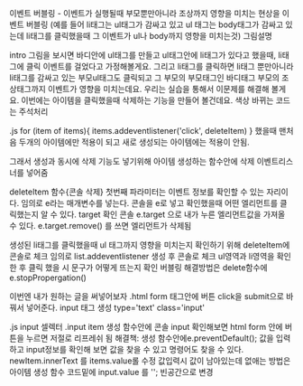 이벤트 버블링 - 이벤트가 실행될때 부모뿐만아니라 조상까지 영향을 미치는 현상을 이벤트 버블링
(예를 들어 li태그는 ul태그가 감싸고 있고 ul 태그는 body태그가 감싸고 있는데 li태그를 클릭했을때
그 이벤트가 ul나 body까지 영향을 미치는것) 그림설명

intro
그림을 보시면 바디안에 ul태그를 만들고 ul태그안에 li태그가 있다고 했을때, li태그에
클릭 이벤트를 걸었다고 가정해볼게요. 그리고 li태그를 클릭하면 li태그 뿐만아니라 li태그를
감싸고 있는 부모ul태그도 클릭되고 그 부모의 부모태그인 바디태그 부모의 조상태그까지 이벤트가
영향을 미치는데요.
우리는 실습을 통해서 이문제를 해결해 볼게요. 
이번에는 아이템을 클릭했을때 삭제하는 기능을 만들어 볼건데요.
색상 바뀌는 코드는 주석처리

.js
for (item of items){ items.addeventlistener('click', deleteItem) } 했을때 맨처음 두개의 아이템에만
적용이 되고 새로 생성되는 아이템에는 적용이 안됨.

그래서 생성과 동시에 삭제 기능도 넣기위해 아이템 생성하는 함수안에 삭제 이벤트리스너를 넣어줌

deleteItem 함수{콘솔 삭제} 
첫번째 파라미터는 이벤트 정보를 확인할 수 있는 자리이다. 임의로 e라는 매개변수를 넣는다.
콘솔을 e로 넣고 확인했을때 어떤 엘리먼트를 클릭했는지 알 수 있다. target 확인
콘솔 e.target 으로 내가 누른 엘리먼트값을 가져올 수 있다.
e.target.remove() 를 쓰면 엘리먼트가 삭제됨

생성된 li태그를 클릭했을때 ul 태그까지 영향을 미치는지 확인하기 위해 
deleteItem에 콘솔로 체크
임의로 list.addeventlistener 생성 후 콘솔로 체크
ul영역과 li영역을 확인한 후 클릭 했을 시 문구가 어떻게 뜨는지 확인
버블링 해결방법은 delete함수에  e.stopPropergation()

이번엔 내가 원하는 글을 써넣어보자
.html 
form 태그안에 버튼 click을 submit으로 바꿔서 넣어준다.
input 태그 생성 type='text' class='input'

.js
input 셀렉터 .input
item 생성 함수안에 콘솔 input
확인해보면 html form 안에 버튼을 누르면 저절로 리프레쉬 됨 해결책: 생성 함수안에e.preventDefault();
값을 입력하고 input정보를 확인해 보면 값을 찾을 수 있고 명령어도 찾을 수 있다.
newItem.innerText 를 items.value롤 수정
값입력시 값이 남아있는데 없애는 방법은 아이템 생성 함수 코드밑에 input.value 를 ''; 빈공간으로 변경


